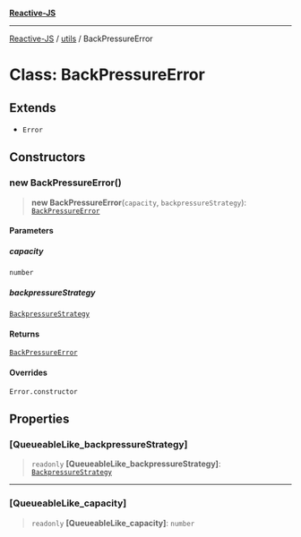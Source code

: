 [**Reactive-JS**](../../README.md)

***

[Reactive-JS](../../README.md) / [utils](../README.md) / BackPressureError

# Class: BackPressureError

## Extends

- `Error`

## Constructors

### new BackPressureError()

> **new BackPressureError**(`capacity`, `backpressureStrategy`): [`BackPressureError`](BackPressureError.md)

#### Parameters

##### capacity

`number`

##### backpressureStrategy

[`BackpressureStrategy`](../type-aliases/BackpressureStrategy.md)

#### Returns

[`BackPressureError`](BackPressureError.md)

#### Overrides

`Error.constructor`

## Properties

### \[QueueableLike\_backpressureStrategy\]

> `readonly` **\[QueueableLike\_backpressureStrategy\]**: [`BackpressureStrategy`](../type-aliases/BackpressureStrategy.md)

***

### \[QueueableLike\_capacity\]

> `readonly` **\[QueueableLike\_capacity\]**: `number`
